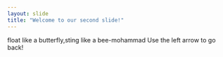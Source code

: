 ```yaml
---
layout: slide
title: "Welcome to our second slide!"
---
```

float like a butterfly,sting like a bee-mohammad
Use the left arrow to go back!
